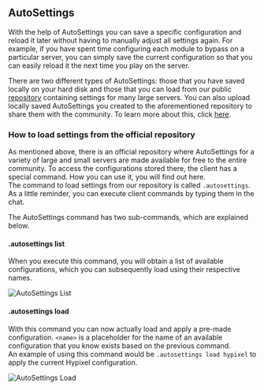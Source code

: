 ## AutoSettings
With the help of AutoSettings you can save a specific configuration and reload it later without having to manually adjust all settings again. For example, if you have spent time configuring each module to bypass on a particular server, you can simply save the current configuration so that you can easily reload it the next time you play on the server. 

There are two different types of AutoSettings: those that you have saved locally on your hard disk and those that you can load from our public [repository](https://github.com/CCBlueX/LiquidCloud/tree/master/LiquidBounce/settings) containing settings for many large servers. You can also upload locally saved AutoSettings you created to the aforementioned repository to share them with the community. To learn more about this, click [here](docs/AutoSettings/Uploading%20Settings).

### How to load settings from the official repository
As mentioned above, there is an official repository where AutoSettings for a variety of large and small servers are made available for free to the entire community. To access the configurations stored there, the client has a special command. How you can use it, you will find out here.<br>
The command to load settings from our repository is called `.autosettings`. As a little reminder, you can execute client commands by typing them in the chat. 

The AutoSettings command has two sub-commands, which are explained below.

#### .autosettings list
When you execute this command, you will obtain a list of available configurations, which you can subsequently load using their respective names.

![AutoSettings List]($images$/autosettings_list.png)

#### .autosettings load <name>
With this command you can now actually load and apply a pre-made configuration. `<name>` is a placeholder for the name of an available configuration that you know exists based on the previous command. <br>
An example of using this command would be `.autosettings load hypixel` to apply the current Hypixel configuration.

![AutoSettings Load]($images$/autosettings_load.png)